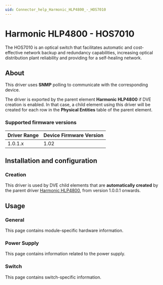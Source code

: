 ```yaml
---
uid: Connector_help_Harmonic_HLP4800_-_HOS7010
---
```


# Harmonic HLP4800 - HOS7010

The HOS7010 is an optical switch that facilitates automatic and cost-effective network backup and redundancy capabilities, increasing optical distribution plant reliability and providing for a self-healing network.

## About

This driver uses **SNMP** polling to communicate with the corresponding device.

The driver is exported by the parent element **Harmonic HLP4800** if DVE creation is enabled. In that case, a child element using this driver will be created for each row in the **Physical Entities** table of the parent element.

### Supported firmware versions

| **Driver Range** | **Device Firmware Version** |
|------------------|-----------------------------|
| 1.0.1.x          | 1.02                        |

## Installation and configuration

### Creation

This driver is used by DVE child elements that are **automatically created** by the parent driver [Harmonic HLP4800](xref:Connector_help_Harmonic_HLP4800), from version 1.0.0.1 onwards.

## Usage

### General

This page contains module-specific hardware information.

### Power Supply

This page contains information related to the power supply.

### Switch

This page contains switch-specific information.
